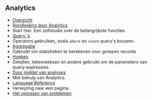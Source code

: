 
## <a name="analytics"></a>Analytics

- [Overzicht](../articles/application-insights/app-insights-analytics.md)
- [Rondleiding door Analytics](../articles/application-insights/app-insights-analytics-tour.md)
 - Start hier. Een zelfstudie over de belangrijkste functies.
- [Query 's](../articles/application-insights/app-insights-analytics-reference.md#queries)
 - Operators gebruiken, zoals `where` en `count` query's bouwen.
- [Aggregatie](../articles/application-insights/app-insights-analytics-reference.md#aggregations)
 - Gebruikt om statistieken te berekenen voor groepen records
- [Hoeken](../articles/application-insights/app-insights-analytics-reference.md#scalars)
 - Getallen, tekenreeksen en andere gebruikt om de parameters van query-expressies.
- [Door middel van analyses](../articles/application-insights/app-insights-analytics-using.md)
 - Met behulp van Analytics.
- [Language Reference](../articles/application-insights/app-insights-analytics-reference.md)
 - Verwijzing naar een pagina.
- [Het oplossen van problemen](../articles/application-insights/app-insights-analytics-troubleshooting.md)
